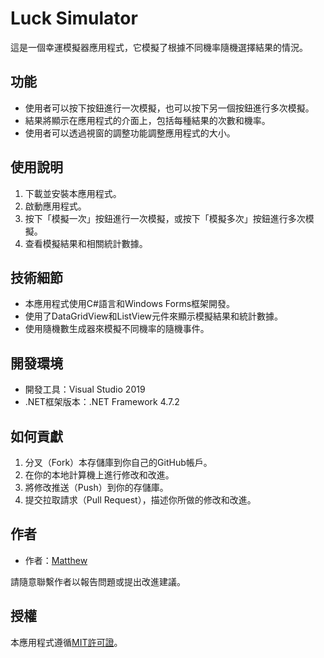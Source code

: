 # Luck Simulator

這是一個幸運模擬器應用程式，它模擬了根據不同機率隨機選擇結果的情況。

## 功能

- 使用者可以按下按鈕進行一次模擬，也可以按下另一個按鈕進行多次模擬。
- 結果將顯示在應用程式的介面上，包括每種結果的次數和機率。
- 使用者可以透過視窗的調整功能調整應用程式的大小。

## 使用說明

1. 下載並安裝本應用程式。
2. 啟動應用程式。
3. 按下「模擬一次」按鈕進行一次模擬，或按下「模擬多次」按鈕進行多次模擬。
4. 查看模擬結果和相關統計數據。

## 技術細節

- 本應用程式使用C#語言和Windows Forms框架開發。
- 使用了DataGridView和ListView元件來顯示模擬結果和統計數據。
- 使用隨機數生成器來模擬不同機率的隨機事件。

## 開發環境

- 開發工具：Visual Studio 2019
- .NET框架版本：.NET Framework 4.7.2

## 如何貢獻

1. 分叉（Fork）本存儲庫到你自己的GitHub帳戶。
2. 在你的本地計算機上進行修改和改進。
3. 將修改推送（Push）到你的存儲庫。
4. 提交拉取請求（Pull Request），描述你所做的修改和改進。

## 作者

- 作者：[Matthew](https://github.com/yuchiyang123)

請隨意聯繫作者以報告問題或提出改進建議。

## 授權

本應用程式遵循[MIT許可證](LICENSE)。

